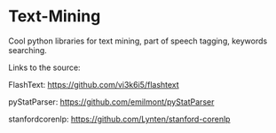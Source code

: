 # Text-Mining
Cool python libraries for text mining, part of speech tagging, keywords searching. 

Links to the source:

FlashText: https://github.com/vi3k6i5/flashtext

pyStatParser: https://github.com/emilmont/pyStatParser

stanfordcorenlp: https://github.com/Lynten/stanford-corenlp
